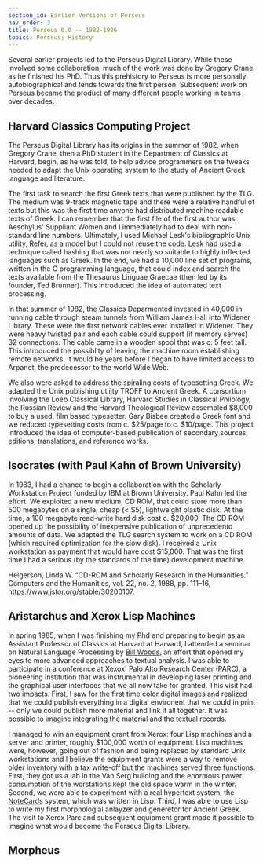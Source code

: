 ```yaml
---
section_id: Earlier Versions of Perseus
nav_order: 3
title: Perseus 0.0 -- 1982-1986 
topics: Perseus; History
---
```


Several earlier projects led to the Perseus Digital Library. While these involved some collaboration, much of the work was done by Gregory Crane as he finished his PhD. Thus this prehistory to Perseus is more personally autobiographical and tends towards the first person. Subsequent work on Perseus became the product of many different people working in teams over decades.

## Harvard Classics Computing Project

The Perseus Digital Library has its origins in the summer of 1982, when Gregory Crane, then a PhD student in the Department of Classics at Harvard, begin, as 
he was told, to help advice programmers on the tweaks needed to adapt the Unix operating system to the study of Ancient Greek language and literature. 

The first task to search the first Greek texts that were published by the TLG. The medium was 9-track magnetic tape and there were a relative handful of texts but this was the first time anyone had distributed machine readable texts of Greek. I can remember that the first file of the first author was Aeschylus' Suppliant Women and I immediately had to deal with non-standard line numbers. Ultimately, I used Michael Lesk's bibliographic Unix utility, Refer, as a model but I could not reuse the code. Lesk had used a technique called hashing that was not nearly so suitable to highly inflected languages such as Greek. In the end, we had a 10,000 line set of programs, written in the C programming language, that could index and search the texts available from the Thesaurus Linguae Graecae (then led by its founder, Ted Brunner). This introduced the idea of automated text processing.

In that summer of 1982, the Classics Deparmented invested in 40,000 in running cable through steam tunnels from William James Hall into Widener Library. These were the first network cables ever installed in Widener. They were heavy twisted pair and each cable could support (if memory serves) 32 connections. The cable came in a wooden spool that was c. 5 feet tall. This introduced the possiblity of leaving the machine room establishing remote networks. It would be years before I began to have limited access to Arpanet, the predecessor to the world Wide Web.

We also were asked to address the spiraling costs of typesetting Greek. We adapted the Unix publishing utliity TROFF to Ancient Greek. A consortium involving the Loeb Classical Library, Harvard Studies in Classical Philology, the Russian Review and the Harvard Theological Review assembled $8,000 to buy a used, film based typesetter. Gary Bisbee created a Greek font and we reduced typesetting costs from c. $25/page to c. $10/page. This project introduced the idea of computer-based publication of secondary sources, editions, translations, and reference works.

## Isocrates (with Paul Kahn of Brown University)

In 1983, I had a chance to begin a collaboration with the Scholarly Workstation Project funded by IBM at Brown University. Paul Kahn led the effort. We exploited a new medium, CD ROM, that could store more than 500 megabytes on a single, cheap (< $5), lightweight plastic disk. At the time, a 100 megabyte read-write hard disk cost c. $20,000. The CD ROM opened up the possibility of inexpensive publication of unprecedentd amounts of data. We adapted the TLG search system to work on a CD ROM (which required optimization for the slow disk). I received a Unix workstation as payment that would have cost $15,000. That was the first time I had a serious (by the standards of the time) development machine.

Helgerson, Linda W. “CD-ROM and Scholarly Research in the Humanities.” Computers and the Humanities, vol. 22, no. 2, 1988, pp. 111–16, https://www.jstor.org/stable/30200107.

## Aristarchus and Xerox Lisp Machines

In spring 1985, when I was finishing my Phd and preparing to begin as an Assistant Professor of Classics at Harvard at Harvard, I attended a seminar on Natural Language Processing by [Bill Woods]([url](https://en.wikipedia.org/wiki/William_Aaron_Woods)), an effort that opened my eyes to more advanced approaches to textual analysis. I was able to participate in a conference at Xexox' Palo Alto Research Center (PARC), a pioneering institution that was instrumental in developing laser printing and the graphical user interfaces that we all now take for granted. This visit had two impacts. First, I saw for the first time color digital images and realized that we could publish everything in a digital environent that we could in print -- only we could publish more material and link it all together. It was possible to imagine integrating the material and the textual records.

I managed to win an equipment grant from Xerox: four Lisp machines and a server and printer, roughly $100,000 worth of equipment. Lisp machines were, however, going out of fashion and being replaced by standard Unix workstations and I believe the equipment grants were a way to remove older inventory with a tax write-off but the machines served three functions. First, they got us a lab in the Van Serg building and the enormous power consumption of the worstations kept the old space warm in the winter. Second, we were able to experiment with a real hypertext system, the [NoteCards]([url](https://en.wikipedia.org/wiki/NoteCards)) system, which was written in Lisp. Third, I was able to use Lisp to write my first morphologial anlayzer and generetor for Ancient Greek. The visit to Xerox Parc and subsequent equipment grant made it possible to imagine what would become the Perseus Digital Library.

## Morpheus
